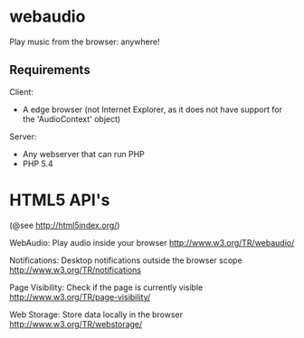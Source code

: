 webaudio
========

Play music from the browser: anywhere!



Requirements
------------

Client:
* A edge browser (not Internet Explorer, as it does not have support for the 'AudioContext' object)

Server:
* Any webserver that can run PHP
* PHP 5.4

HTML5 API's 
===========
(@see http://html5index.org/)

WebAudio: Play audio inside your browser 
  http://www.w3.org/TR/webaudio/ 

Notifications: Desktop notifications outside the browser scope
  http://www.w3.org/TR/notifications

Page Visibility: Check if the page is currently visible
  http://www.w3.org/TR/page-visibility/

Web Storage: Store data locally in the browser
  http://www.w3.org/TR/webstorage/
